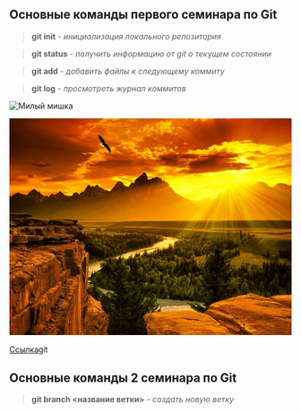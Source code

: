 ## Основные команды первого семинара по Git

> **git init** - *инициализация локального репозитория*

> **git status** - *получить информацию от git о текущем состоянии*

> **git add** - *добавить файлы к следующему коммиту*

> **git log** - *просмотреть журнал коммитов*

![Милый мишка](https://i.pinimg.com/originals/8a/de/fe/8adefe5af862b4f9cec286c6ee4722cb.jpg)

![Природа](image.jpg)

[Ссылка](https://gb.ru/education_new)git

## Основные команды 2 семинара по Git ##

> **git branch <название ветки>** - *создать новую ветку*

